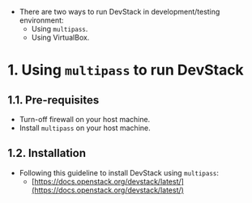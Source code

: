 * There are two ways to run DevStack in development/testing environment:
  * Using `multipass`.
  * Using VirtualBox.

# 1. Using `multipass` to run DevStack
## 1.1. Pre-requisites
* Turn-off firewall on your host machine.
* Install `multipass` on your host machine.

## 1.2. Installation
* Following this guideline to install DevStack using `multipass`:
  * [https://docs.openstack.org/devstack/latest/](https://docs.openstack.org/devstack/latest/)